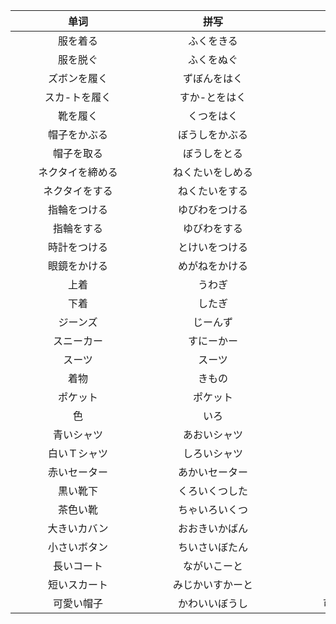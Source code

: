 | <div class="div200">单词</div> | <div  class="div200">拼写</div> | <div  class="div200">词义</div> | <div  class="div200">词性</div> |
| :----------------------------: | :-----------------------------: | :-----------------------------: | :-----------------------------: |
|            服を着る            |           ふくをきる            |             穿衣服              |              句子               |
|            服を脱ぐ            |           ふくをぬぐ            |             脱衣服              |              句子               |
|          ズボンを履く          |          ずぼんをはく           |             穿裤子              |              句子               |
|         スカ-トを履く          |          すか-とをはく          |             穿裙子              |              句子               |
|            靴を履く            |           くつをはく            |              穿鞋               |              句子               |
|          帽子をかぶる          |         ぼうしをかぶる          |             戴帽子              |              句子               |
|           帽子を取る           |          ぼうしをとる           |             摘帽子              |              句子               |
|        ネクタイを締める        |        ねくたいをしめる         |             系领带              |              句子               |
|         ネクタイをする         |         ねくたいをする          |             系领带              |              句子               |
|          指輪をつける          |         ゆびわをつける          |             戴戒指              |              句子               |
|           指輪をする           |          ゆびわをする           |             戴戒指              |              句子               |
|          時計をつける          |         とけいをつける          |             戴手表              |              句子               |
|          眼鏡をかける          |         めがねをかける          |             戴眼镜              |              句子               |
|              上着              |             うわぎ              |              上衣               |              名词               |
|              下着              |             したぎ              |              内衣               |              名词               |
|            ジーンズ            |            じーんず             |             牛仔裤              |              名词               |
|           スニーカー           |           すにーかー            |             运动鞋              |              名词               |
|             スーツ             |             スーツ              |              西服               |              名词               |
|              着物              |             きもの              |              和服               |              名词               |
|            ポケット            |            ポケット             |               兜                |              名词               |
|               色               |              いろ               |              颜色               |              名词               |
|           青いシャツ           |          あおいシャツ           |             蓝衬衫              |              句子               |
|          白いＴシャツ          |          しろいシャツ           |             白衬衫              |              句子               |
|          赤いセーター          |         あかいセーター          |             红毛衣              |              句子               |
|            黒い靴下            |         くろいくつした          |             黑袜子              |              句子               |
|            茶色い靴            |         ちゃいろいくつ          |            茶色的鞋             |              句子               |
|          大きいカバン          |         おおきいかばん          |             大的包              |              句子               |
|          小さいボタン          |         ちいさいぼたん          |            小的纽扣             |              句子               |
|           長いコート           |          ながいこーと           |             长大衣              |              句子               |
|          短いスカート          |        みじかいすかーと         |              短裙               |              句子               |
|           可愛い帽子           |         かわいいぼうし          |           可爱的帽子            |              句子               |


<style>

.div200{
    width: 200px;
    text-align: center;
}

</style>